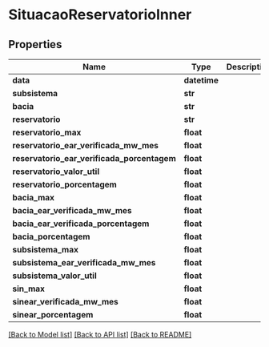 # SituacaoReservatorioInner

## Properties
Name | Type | Description | Notes
------------ | ------------- | ------------- | -------------
**data** | **datetime** |  | [optional] 
**subsistema** | **str** |  | [optional] 
**bacia** | **str** |  | [optional] 
**reservatorio** | **str** |  | [optional] 
**reservatorio_max** | **float** |  | [optional] 
**reservatorio_ear_verificada_mw_mes** | **float** |  | [optional] 
**reservatorio_ear_verificada_porcentagem** | **float** |  | [optional] 
**reservatorio_valor_util** | **float** |  | [optional] 
**reservatorio_porcentagem** | **float** |  | [optional] 
**bacia_max** | **float** |  | [optional] 
**bacia_ear_verificada_mw_mes** | **float** |  | [optional] 
**bacia_ear_verificada_porcentagem** | **float** |  | [optional] 
**bacia_porcentagem** | **float** |  | [optional] 
**subsistema_max** | **float** |  | [optional] 
**subsistema_ear_verificada_mw_mes** | **float** |  | [optional] 
**subsistema_valor_util** | **float** |  | [optional] 
**sin_max** | **float** |  | [optional] 
**sinear_verificada_mw_mes** | **float** |  | [optional] 
**sinear_porcentagem** | **float** |  | [optional] 

[[Back to Model list]](../README.md#documentation-for-models) [[Back to API list]](../README.md#documentation-for-api-endpoints) [[Back to README]](../README.md)

